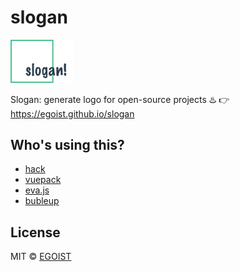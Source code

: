 # slogan

<img src="./logo.png" width="100"/>

Slogan: generate logo for open-source projects ♨️ 👉 https://egoist.github.io/slogan

## Who's using this?

- [hack](https://github.com/egoist/hack)
- [vuepack](https://github.com/egoist/vuepack)
- [eva.js](https://github.com/egoist/eva.js)
- [bubleup](https://github.com/egosit/bubleup)

## License

MIT &copy; [EGOIST](https://github.com/egoist)
